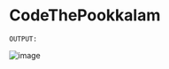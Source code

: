 # CodeThePookkalam
```OUTPUT:```

![image](https://user-images.githubusercontent.com/89596180/131153700-69214dd6-68d3-4558-9a49-1deb3bd8bafe.png)
